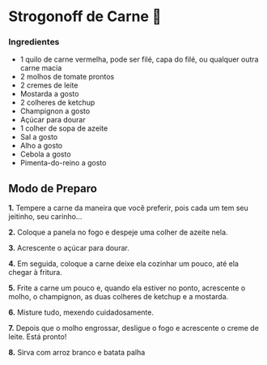 # Strogonoff de Carne :meat_on_bone:



### Ingredientes



- 1 quilo de carne vermelha, pode ser filé, capa do filé, ou qualquer outra carne macia
- 2 molhos de tomate prontos
- 2 cremes de leite
- Mostarda a gosto
- 2 colheres de ketchup
- Champignon a gosto
- Açúcar para dourar
- 1 colher de sopa de azeite
- Sal a gosto
- Alho a gosto
- Cebola a gosto
- Pimenta-do-reino a gosto



## Modo de Preparo 



**1.** Tempere a carne da maneira que você preferir, pois cada um tem seu jeitinho, seu carinho...

**2.** Coloque a panela no fogo e despeje uma colher de azeite nela.

**3.** Acrescente o açúcar para dourar.

**4.** Em seguida, coloque a carne deixe ela cozinhar um pouco, até ela chegar à fritura.

**5.** Frite a carne um pouco e, quando ela estiver no ponto, acrescente o molho, o champignon, as duas colheres de ketchup e a mostarda.

**6.** Misture tudo, mexendo cuidadosamente.

**7.** Depois que o molho engrossar, desligue o fogo e acrescente o creme de leite. Está pronto!

**8.** Sirva com arroz branco e batata palha



